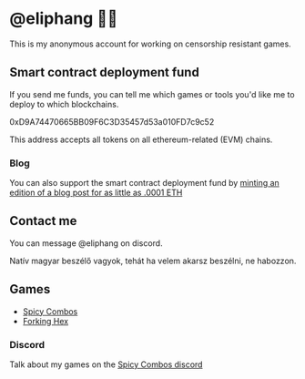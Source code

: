 # @eliphang 🐘🧛
This is my anonymous account for working on censorship resistant games.

## Smart contract deployment fund
If you send me funds, you can tell me which games or tools you'd like me to deploy to which blockchains.

0xD9A74470665BB09F6C3D35457d53a010FD7c9c52

This address accepts all tokens on all ethereum-related (EVM) chains.

### Blog
You can also support the smart contract deployment fund by [minting an edition of a blog post for as little as .0001 ETH](https://mirror.xyz/0xD9A74470665BB09F6C3D35457d53a010FD7c9c52)

## Contact me
You can message @eliphang on discord.

Natív magyar beszélő vagyok, tehát ha velem akarsz beszélni, ne habozzon.

## Games
* [Spicy Combos](https://github.com/eliphang/spicy-combos)
* [Forking Hex](https://github.com/eliphang/forking-hex)

### Discord
Talk about my games on the [Spicy Combos discord](https://discord.gg/yaEXnWUQN3)
